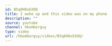 ```yaml
---
id: B5q8H8xEXOQ
title: I woke up and this video was on my phone
description: ""
source: youtube
channel: hbomberguy
type: video
url: /hbomberguy/videos/B5q8H8xEXOQ/
---
```


